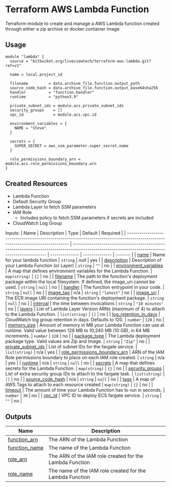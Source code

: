 # Terraform AWS Lambda Function


Terraform module to create and manage a AWS Lambda function created through either a zip archive or docker container image

## Usage
```hcl
module "lambda" {
  source = "bitbucket.org/liveviewtech/terraform-aws-lambda.git?ref=v1"

  name = local.project_id

  filename         = data.archive_file.function.output_path
  source_code_hash = data.archive_file.function.output_base64sha256
  handler          = "function.handler"
  runtime          = "python3.9"

  private_subnet_ids = module.acs.private_subnet_ids
  security_groups    = []
  vpc_id             = module.acs.vpc.id

  environment_variables = {
    NAME = "Steve"
  }

  secrets = {
    SUPER_SECRET = aws_ssm_parameter.super_secret.name
  }

  role_permissions_boundary_arn = module.acs.role_permissions_boundary.arn
}
```
## Created Resources
- Lambda Function
- Default Security Group
- Lambda Layer to fetch SSM parameters
- IAM Role
  - Includes policy to fetch SSM parameters if secrets are included
- CloudWatch Log Group



Inputs:
| Name                                                                                                                            | Description                                                                                                                                     | Type           | Default        | Required |
| ------------------------------------------------------------------------------------------------------------------------------- | ----------------------------------------------------------------------------------------------------------------------------------------------- | -------------- | -------------- | :------: |
| <a name="input_name"></a> [name](#input\_name)                                                                                  | Name for your lambda function                                                                                                                                             | `string`       | null           |   yes    |
| <a name="input_description"></a> [description](#input\_description)                                                             | Description of your Lambda Function (or Layer)                                                                                                  | `string`       | `""`           |    no    |
| <a name="input_environment_variables"></a> [environment\_variables](#input\_environment\_variables)                             | A map that defines environment variables for the Lambda Function.                                                                               | `map(string)`  | `{}`           |    no    |
| <a name="input_filename"></a> [filename](#input\_filename)                                                                      | The path to the function's deployment package within the local filesystem. If defined, the image\_uri cannot be used. | `string`       | `null`         |    no    |
| <a name="input_handler"></a> [handler](#input\_handler)                                                                         | The function entrypoint in your code.                                                                                                           | `string`       | `null`         |    no    |
| <a name="input_image_tag"></a> [image\_tag](#input\_image\_tag)                                                                 | n/a                                                                                                                                             | `string`       | `"latest"`     |    no    |
| <a name="input_image_uri"></a> [image\_uri](#input\_image\_uri)                                                                 | The ECR image URI containing the function's deployment package.                                                                                 | `string`       | `null`         |    no    |
| <a name="input_interval"></a> [interval](#input\_interval)                                                                      | the time between invocations                                                                                                                    | `string`       | `"10 minutes"` |    no    |
| <a name="input_layers"></a> [layers](#input\_layers)                                                                            | List of Lambda Layer Version ARNs (maximum of 4) to attach to the Lambda Function.                                                              | `list(string)` | `[]`           |    no    |
| <a name="input_log_retention_in_days"></a> [log\_retention\_in\_days](#input\_log\_retention\_in\_days)                         | CloudWatch log group retention in days. Defaults to 120.                                                                                        | `number`       | `120`          |    no    |
| <a name="input_memory_size"></a> [memory\_size](#input\_memory\_size)                                                           | Amount of memory in MB your Lambda Function can use at runtime. Valid value between 128 MB to 10,240 MB (10 GB), in 64 MB increments.           | `number`       | `128`          |    no    |
| <a name="input_package_type"></a> [package\_type](#input\_package\_type)                                                        | The Lambda deployment package type. Valid values are Zip and Image.                                                                             | `string`       | `"Zip"`        |    no    |
| <a name="input_private_subnet_ids"></a> [private\_subnet\_ids](#input\_private\_subnet\_ids)                                    | List of subnet IDs for the fargate service.                                                                                                     | `list(string)` | n/a            |   yes    |
| <a name="input_role_permissions_boundary_arn"></a> [role\_permissions\_boundary\_arn](#input\_role\_permissions\_boundary\_arn) | ARN of the IAM Role permissions boundary to place on each IAM role created.                                                                     | `string`       | n/a            |   yes    |
| <a name="input_runtime"></a> [runtime](#input\_runtime)                                                                         | n/a                                                                                                                                             | `string`       | `null`         |    no    |
| <a name="input_secrets"></a> [secrets](#input\_secrets)                                                                         | A map that defines secrets for the Lambda Function.                                                                                             | `map(string)`  | `{}`           |    no    |
| <a name="input_security_groups"></a> [security\_groups](#input\_security\_groups)                                               | List of extra security group IDs to attach to the fargate task.                                                                                 | `list(string)` | `[]`           |    no    |
| <a name="input_source_code_hash"></a> [source\_code\_hash](#input\_source\_code\_hash)                                          | n/a                                                                                                                                             | `string`       | `null`         |    no    |
| <a name="input_tags"></a> [tags](#input\_tags)                                                                                  | A map of AWS Tags to attach to each resource created                                                                                            | `map(string)`  | `{}`           |    no    |
| <a name="input_timeout"></a> [timeout](#input\_timeout)                                                                         | The amount of time your Lambda Function has to run in seconds.                                                                                  | `number`       | `30`           |    no    |
| <a name="input_vpc_id"></a> [vpc\_id](#input\_vpc\_id)                                                                          | VPC ID to deploy ECS fargate service.                                                                                                           | `string`       | `""`           |    no    |




## Outputs
| Name | Description |
|------|-------------|
| <a name="output_function_arn"></a> [function\_arn](#output\_function\_arn) | The ARN of the Lambda Function |
| <a name="output_function_name"></a> [function\_name](#output\_function\_name) | The name of the Lambda Function |
| <a name="output_role_arn"></a> [role\_arn](#output\_role\_arn) | The ARN of the IAM role created for the Lambda Function |
| <a name="output_role_name"></a> [role\_name](#output\_role\_name) | The name of the IAM role created for the Lambda Function |


